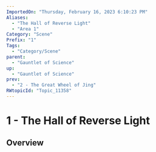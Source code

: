 ```yaml
---
ImportedOn: "Thursday, February 16, 2023 6:10:23 PM"
Aliases:
  - "The Hall of Reverse Light"
  - "Area 1"
Category: "Scene"
Prefix: "1"
Tags:
  - "Category/Scene"
parent:
  - "Gauntlet of Science"
up:
  - "Gauntlet of Science"
prev:
  - "2 - The Great Wheel of Jing"
RWtopicId: "Topic_11358"
---
```

# 1 - The Hall of Reverse Light
## Overview

